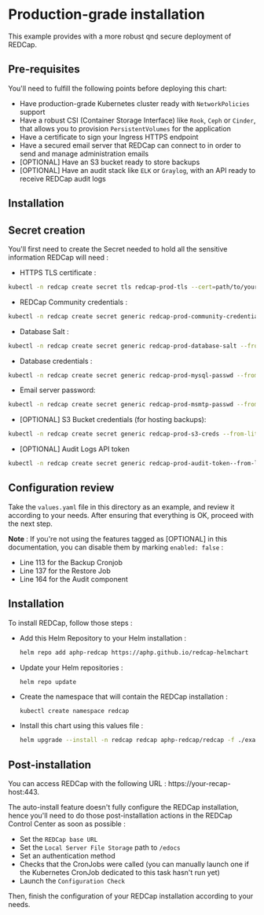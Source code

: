 # Production-grade installation

This example provides with a more robust qnd secure deployment of REDCap.

## Pre-requisites

You'll need to fulfill the following points before deploying this chart:
- Have production-grade Kubernetes cluster ready with `NetworkPolicies` support
- Have a robust CSI (Container Storage Interface) like `Rook`, `Ceph` or `Cinder`, that allows you to provision `PersistentVolumes` for the application
- Have a certificate to sign your Ingress HTTPS endpoint
- Have a secured email server that REDCap can connect to in order to send and manage administration emails
- [OPTIONAL] Have an S3 bucket ready to store backups
- [OPTIONAL] Have an audit stack like `ELK` or `Graylog`, with an API ready to receive REDCap audit logs

## Installation

## Secret creation

You'll first need to create the Secret needed to hold all the sensitive information REDCap will need :

- HTTPS TLS certificate : 
```sh
kubectl -n redcap create secret tls redcap-prod-tls --cert=path/to/your/cert/file --key=path/to/your/key/file 
```
- REDCap Community credentials : 
```sh
kubectl -n redcap create secret generic redcap-prod-community-credentials --from-literal USERNAME='my-username' --from-literal PASSWORD='my-password'
```
- Database Salt : 
```sh
kubectl -n redcap create secret generic redcap-prod-database-salt --from-literal salt='generated-salt'
```
- Database credentials : 
```sh
kubectl -n redcap create secret generic redcap-prod-mysql-passwd --from-literal mysql-password='generated-mysql-password'
```
- Email server password: 
```sh
kubectl -n redcap create secret generic redcap-prod-msmtp-passwd --from-literal MAIL_PASSWORD='mail-server-password'
```
- [OPTIONAL] S3 Bucket credentials (for hosting backups): 
```sh
kubectl -n redcap create secret generic redcap-prod-s3-creds --from-literal ACCESS_KEY_ID='s3-access-key-id' --from-literal SECRET_ACCESS_KEY='s3-secret-access-key'
```
- [OPTIONAL] Audit Logs API token
```sh
kubectl -n redcap create secret generic redcap-prod-audit-token--from-literal TOKEN='logs-api-token'
```

## Configuration review
Take the `values.yaml` file in this directory as an example, and review it according to your needs.
After ensuring that everything is OK, proceed with the next step.

**Note** : If you're not using the features tagged as [OPTIONAL] in this documentation, you can disable them by marking `enabled: false` :
- Line 113 for the Backup Cronjob
- Line 137 for the Restore Job
- Line 164 for the Audit component

## Installation
To install REDCap, follow those steps :

- Add this Helm Repository to your Helm installation : 
  ```sh
  helm repo add aphp-redcap https://aphp.github.io/redcap-helmchart
  ```
- Update your Helm repositories :
  ```sh
  helm repo update
  ```
- Create the namespace that will contain the REDCap installation : 
  ```
  kubectl create namespace redcap
  ```
- Install this chart using this values file : 
  ```sh
  helm upgrade --install -n redcap redcap aphp-redcap/redcap -f ./examples/production/values.yaml --wait --wait-for-jobs
  ```

## Post-installation
You can access REDCap with the following URL : https://your-recap-host:443.

The auto-install feature doesn't fully configure the REDCap installation, hence you'll need to do those post-installation actions in the REDCap Control Center as soon as possible : 
- Set the `REDCap base URL`
- Set the `Local Server File Storage` path to `/edocs`
- Set an authentication method
- Checks that the CronJobs were called (you can manually launch one if the Kubernetes CronJob dedicated to this task hasn't run yet)
- Launch the `Configuration Check`

Then, finish the configuration of your REDCap installation according to your needs.